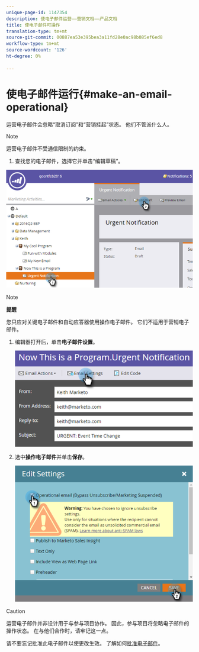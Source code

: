 ```yaml
---
unique-page-id: 1147354
description: 使电子邮件运营——营销文档——产品文档
title: 使电子邮件可操作
translation-type: tm+mt
source-git-commit: 00887ea53e395bea3a11fd28e0ac98b085ef6ed8
workflow-type: tm+mt
source-wordcount: '126'
ht-degree: 0%

---
```



# 使电子邮件运行{#make-an-email-operational}

运营电子邮件会忽略“取消订阅”和“营销挂起”状态。 他们不管派什么人。

>[!NOTE]
>
>运营电子邮件不受通信限制的约束。

1. 查找您的电子邮件，选择它并单击“编辑草稿”。

![](assets/one-1.png)

>[!NOTE]
>
>**提醒**
>
>您只应对关键电子邮件和自动应答器使用操作电子邮件。 它们不适用于营销电子邮件。

1. 编辑器打开后，单击&#x200B;**电子邮件设置**。

   ![](assets/two-1.png)

1. 选中&#x200B;**操作电子邮件**&#x200B;并单击&#x200B;**保存**。

   ![](assets/three.png)

>[!CAUTION]
>
>运营电子邮件并非设计用于与参与项目协作。 因此，参与项目将忽略电子邮件的操作状态。 在与他们合作时，请牢记这一点。

请不要忘记批准此电子邮件以使更改生效。 了解如何[批准电子邮件](../../../../product-docs/email-marketing/general/creating-an-email/approve-an-email.md)。